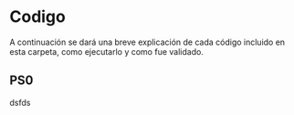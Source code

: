 # Codigo

A continuación se dará una breve explicación de cada código incluido en esta carpeta, como ejecutarlo y como fue validado. 

## PS0
dsfds